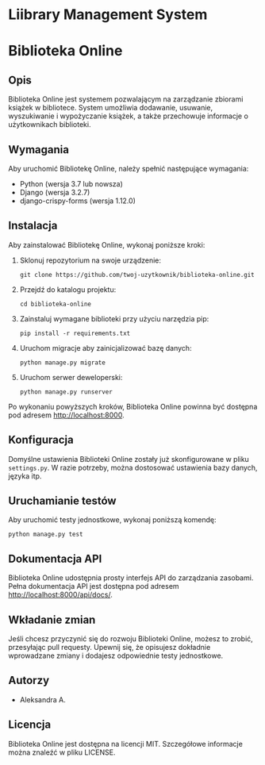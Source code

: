 # Liibrary Management System
# Biblioteka Online
## Opis
Biblioteka Online jest systemem pozwalającym na zarządzanie zbiorami książek w bibliotece. System umożliwia dodawanie, usuwanie, wyszukiwanie i wypożyczanie książek, a także przechowuje informacje o użytkownikach biblioteki.
## Wymagania
Aby uruchomić Bibliotekę Online, należy spełnić następujące wymagania:
- Python (wersja 3.7 lub nowsza)
- Django (wersja 3.2.7)
- django-crispy-forms (wersja 1.12.0)
## Instalacja
Aby zainstalować Bibliotekę Online, wykonaj poniższe kroki:
1. Sklonuj repozytorium na swoje urządzenie:
   ```
   git clone https://github.com/twoj-uzytkownik/biblioteka-online.git
   ```
2. Przejdź do katalogu projektu:
   ```
   cd biblioteka-online
   ```
3. Zainstaluj wymagane biblioteki przy użyciu narzędzia pip:
   ```
   pip install -r requirements.txt
   ```
4. Uruchom migracje aby zainicjalizować bazę danych:
   ```
   python manage.py migrate
   ```
5. Uruchom serwer deweloperski:
   ```
   python manage.py runserver
   ```
Po wykonaniu powyższych kroków, Biblioteka Online powinna być dostępna pod adresem [http://localhost:8000](http://localhost:8000).
## Konfiguracja
Domyślne ustawienia Biblioteki Online zostały już skonfigurowane w pliku `settings.py`. W razie potrzeby, można dostosować ustawienia bazy danych, języka itp.
## Uruchamianie testów
Aby uruchomić testy jednostkowe, wykonaj poniższą komendę:
```
python manage.py test
```
## Dokumentacja API
Biblioteka Online udostępnia prosty interfejs API do zarządzania zasobami. Pełna dokumentacja API jest dostępna pod adresem [http://localhost:8000/api/docs/](http://localhost:8000/api/docs/).
## Wkładanie zmian
Jeśli chcesz przyczynić się do rozwoju Biblioteki Online, możesz to zrobić, przesyłając pull requesty. Upewnij się, że opisujesz dokładnie wprowadzane zmiany i dodajesz odpowiednie testy jednostkowe.
## Autorzy
- Aleksandra A.
## Licencja
Biblioteka Online jest dostępna na licencji MIT. Szczegółowe informacje można znaleźć w pliku LICENSE.
